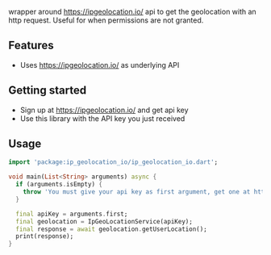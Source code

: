 wrapper around https://ipgeolocation.io/ api to get the geolocation with an http request. Useful for when permissions are not granted.

## Features

  - Uses https://ipgeolocation.io/ as underlying API

## Getting started

 - Sign up at https://ipgeolocation.io/ and get api key
 - Use this library with the API key you just received

## Usage


```dart
import 'package:ip_geolocation_io/ip_geolocation_io.dart';

void main(List<String> arguments) async {
  if (arguments.isEmpty) {
    throw 'You must give your api key as first argument, get one at https://app.ipgeolocation.io/';
  }

  final apiKey = arguments.first;
  final geolocation = IpGeoLocationService(apiKey);
  final response = await geolocation.getUserLocation();
  print(response);
}
```